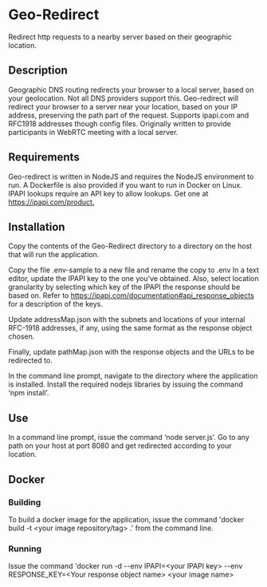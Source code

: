 # Geo-Redirect

Redirect http requests to a nearby server based on their geographic location.

## Description

Geographic DNS routing redirects your browser to a local server, based on your geolocation. Not all DNS providers support this. Geo-redirect will redirect your browser to a server near your location, based on your IP address, preserving the path part of the request. Supports ipapi.com and RFC1918 addresses though config files. Originally written to provide participants in WebRTC meeting with a local server.

## Requirements

Geo-redirect is written in NodeJS and requires the NodeJS environment to run. A Dockerfile is also provided if you want to run in Docker on Linux. IPAPI lookups require an API key to allow lookups. Get one at <https://ipapi.com/product.>

## Installation

Copy the contents of the Geo-Redirect directory to a directory on the host that will run the application.

Copy the file .env-sample to a new file and rename the copy to .env
In a text editor, update the IPAPI key to the one you've obtained. Also, select location granularity by selecting which key of the IPAPI the response should be based on. Refer to <https://ipapi.com/documentation#api_response_objects> for a description of the keys.

Update addressMap.json with the subnets and locations of your internal RFC-1918 addresses, if any, using the same format as the response object chosen.

Finally, update pathMap.json with the response objects and the URLs to be redirected to.

In the command line prompt, navigate to the directory where the application is installed. Install the required nodejs libraries by issuing the command ‘npm install’.

## Use

In a command line prompt, issue the command ‘node server.js’.
Go to any path on your host at port 8080 and get redirected according to your location.

## Docker

### Building

To build a docker image for the application, issue the command 'docker build -t \<your image repository/tag\> .' from the command line.

### Running

Issue the command 'docker run -d --env IPAPI=\<your IPAPI key\> --env RESPONSE_KEY=\<Your response object name\> \<your image name\>
